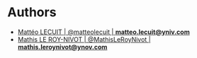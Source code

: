 # Authors

- [Mattéo LECUIT | @matteolecuit | **matteo.lecuit@yniv.com**](https://github.com/matteolecuit)
- [Mathis LE ROY-NIVOT | @MathisLeRoyNivot | **mathis.leroynivot@ynov.com**](https://github.com/MathisLeRoyNivot)